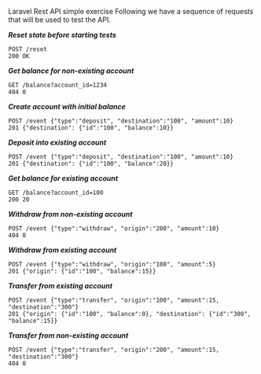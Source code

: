 Laravel Rest API simple exercise
Following we have a sequence of requests that will be used to test the API.

***Reset state before starting tests***

```language
POST /reset
200 OK
```


***Get balance for non-existing account***

```language
GET /balance?account_id=1234
404 0
```

***Create account with initial balance***

```language
POST /event {"type":"deposit", "destination":"100", "amount":10}
201 {"destination": {"id":"100", "balance":10}}
```

***Deposit into existing account***

```language
POST /event {"type":"deposit", "destination":"100", "amount":10}
201 {"destination": {"id":"100", "balance":20}}
```

***Get balance for existing account***

```language
GET /balance?account_id=100
200 20
```

***Withdraw from non-existing account***

```language
POST /event {"type":"withdraw", "origin":"200", "amount":10}
404 0
```

***Withdraw from existing account***

```language
POST /event {"type":"withdraw", "origin":"100", "amount":5}
201 {"origin": {"id":"100", "balance":15}}
```

***Transfer from existing account***

```language
POST /event {"type":"transfer", "origin":"100", "amount":15, "destination":"300"}
201 {"origin": {"id":"100", "balance":0}, "destination": {"id":"300", "balance":15}}
```

***Transfer from non-existing account***

```language
POST /event {"type":"transfer", "origin":"200", "amount":15, "destination":"300"}
404 0
```

